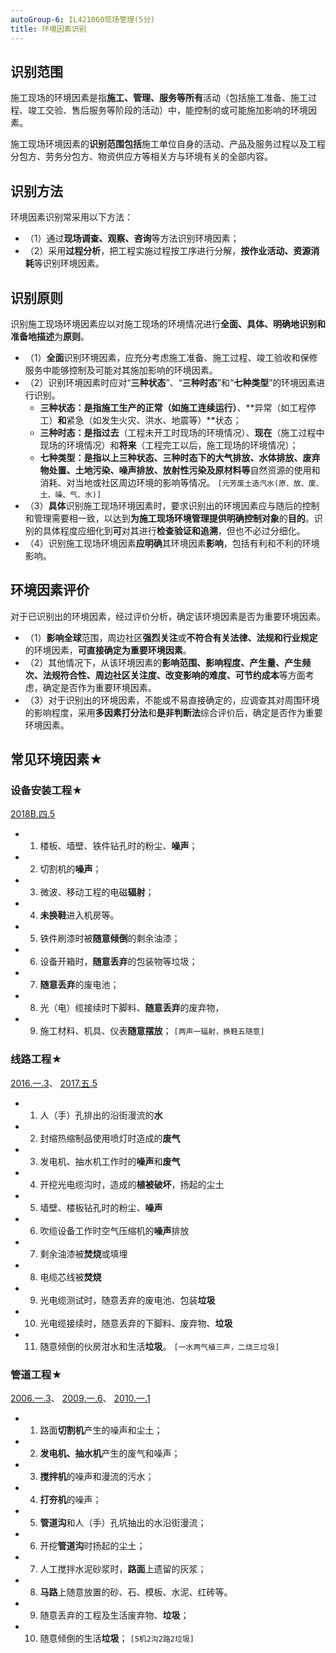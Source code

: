 ```yaml
---
autoGroup-6: IL421060现场管理(5分)
title: 环境因素识别
---
```

## 识别范围
施工现场的环境因素是指**施工、管理、服务等所有**活动（包括施工准备、施工过程、竣工交验、售后服务等阶段的活动）中，能控制的或可能施加影响的环境因素。

施工现场环境因素的**识别范围包括**施工单位自身的活动、产品及服务过程以及工程分包方、劳务分包方、物资供应方等相关方与环境有关的全部内容。

## 识别方法
环境因素识别常采用以下方法：
- （1）通过**现场调查、观察、咨询**等方法识别环境因素；
- （2）采用**过程分析**，把工程实施过程按工序进行分解，**按作业活动、资源消耗**等识别环境因素。

## 识别原则
识别施工现场环境因素应以对施工现场的环境情况进行**全面、具体、明确地识别和准备地描述**为**原则**。
- （1）**全面**识别环境因素，应充分考虑施工准备、施工过程、竣工验收和保修服务中能够控制及可能对其施加影响的环境因素。
- （2）识别环境因素时应对“**三种状态**”、“**三种时态**”和“**七种类型**”的环境因素进行识别。
    - **三种状态：**是指施工生产的**正常（如施工连续运行）**、**异常（如工程停工）**和**紧急（如发生火灾、洪水、地震等）**状态；
    - **三种时态：**是指**过去**（工程未开工时现场的环境情况）、**现在**（施工过程中现场的环境情况）和**将来**（工程完工以后，施工现场的环境情况）；
    - **七种类型：**是指以上三种状态、三种时态下的**大气排放、水体排放、废弃物处置、土地污染、噪声排放、放射性污染及原材料等**自然资源的使用和消耗、对当地或社区周边环境的影响等情况。 `[元芳废土造汽水(原、放、废、土、噪、气、水)]`
- （3）**具体**识别施工现场环境因素时，要求识别出的环境因素应与随后的控制和管理需要相一致，以达到**为施工现场环境管理提供明确控制对象**的**目的**。识别的具体程度应细化到**可**对其进行**检查验证和追溯**，但也不必过分细化。
- （4）识别施工现场环境因素**应明确**其环境因素**影响**，包括有利和不利的环境影响。

## 环境因素评价
对于已识别出的环境因素，经过评价分析，确定该环境因素是否为重要环境因素。
- （1）**影响全球**范围，周边社区**强烈关注**或**不符合有关法律、法规和行业规定**的环境因素，**可直接确定为重要环境因素**。
- （2）其他情况下，从该环境因素的**影响范围、影响程度、产生量、产生频次、法规符合性、周边社区关注度、改变影响的难度、可节约成本**等方面考虑，确定是否作为重要环境因素。
- （3）对于识别出的环境因素，不能或不易直接确定的，应调查其对周围环境的影响程度，采用**多因素打分法**和**是非判断法**综合评价后，确定是否作为重要环境因素。

## 常见环境因素★
### 设备安装工程★
[2018B.四.5](/2018B.四.5)
- 1. 楼板、墙壁、铁件钻孔时的粉尘、**噪声**；
- 2. 切割机的**噪声**；
- 3. 微波、移动工程的电磁**辐射**；
- 4. **未换鞋**进入机房等。
- 5. 铁件刷漆时被**随意倾倒**的剩余油漆；
- 6. 设备开箱时，**随意丢弃**的包装物等垃圾；
- 7. **随意丢弃**的废电池；
- 8. 光（电）缆接续时下脚料、**随意丢弃**的废弃物，
- 9. 施工材料、机具、仪表**随意摆放**；
`[两声一辐射，换鞋五随意]`

### 线路工程★
[2016.一.3](/2016.一.3)、 [2017.五.5](/2017.五.5)

- 1. 人（手）孔排出的沿街漫流的**水**
- 2. 封缩热缩制品使用喷灯时造成的**废气**
- 3. 发电机、抽水机工作时的**噪声**和**废气**
- 4. 开挖光电缆沟时，造成的**植被破坏**，扬起的尘土
- 5. 墙壁、楼板钻孔时的粉尘、**噪声**
- 6. 吹缆设备工作时空气压缩机的**噪声**排放
- 7. 剩余油漆被**焚烧**或填埋
- 8. 电缆芯线被**焚烧**
- 9. 光电缆测试时，随意丢弃的废电池、包装**垃圾**
- 10. 光电缆接续时，随意丢弃的下脚料、废弃物、**垃圾**
- 11. 随意倾倒的伙房泔水和生活**垃圾**。
`[一水两气植三声，二烧三垃圾]`

### 管道工程★
[2006.一.3](/2006.一.3)、 [2009.一.6](/2009.一.6)、 [2010.一.1](/2010.一.1)
- 1. 路面**切割机**产生的噪声和尘土；
- 2. **发电机、抽水机**产生的废气和噪声；
- 3. **搅拌机**的噪声和漫流的污水；
- 4. **打夯机**的噪声；
- 5. **管道沟**和人（手）孔坑抽出的水沿街漫流；
- 6. 开挖**管道沟**时扬起的尘土；
- 7. 人工搅拌水泥砂浆时，**路面**上遗留的灰浆；
- 8. **马路**上随意放置的砂、石、模板、水泥、红砖等。
- 9. 随意丢弃的工程及生活废弃物、**垃圾**；
- 10. 随意倾倒的生活**垃圾**；
`[5机2沟2路2垃圾]`